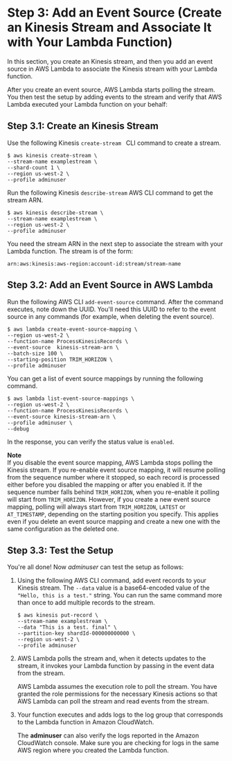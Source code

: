 # Step 3: Add an Event Source \(Create an Kinesis Stream and Associate It with Your Lambda Function\)<a name="with-kinesis-example-configure-event-source"></a>

 In this section, you create an Kinesis stream, and then you add an event source in AWS Lambda to associate the Kinesis stream with your Lambda function\. 

After you create an event source, AWS Lambda starts polling the stream\. You then test the setup by adding events to the stream and verify that AWS Lambda executed your Lambda function on your behalf:

## Step 3\.1: Create an Kinesis Stream<a name="with-kinesis-example-configure-event-source-create"></a>

Use the following Kinesis `create-stream ` CLI command to create a stream\.

```
$ aws kinesis create-stream \
--stream-name examplestream \
--shard-count 1 \
--region us-west-2 \
--profile adminuser
```

Run the following Kinesis `describe-stream` AWS CLI command to get the stream ARN\. 

```
$ aws kinesis describe-stream \
--stream-name examplestream \
--region us-west-2 \
--profile adminuser
```

You need the stream ARN in the next step to associate the stream with your Lambda function\. The stream is of the form:

```
arn:aws:kinesis:aws-region:account-id:stream/stream-name
```

## Step 3\.2: Add an Event Source in AWS Lambda<a name="with-kinesis-example-configure-event-source-add-event-source"></a>

Run the following AWS CLI `add-event-source` command\. After the command executes, note down the UUID\. You'll need this UUID to refer to the event source in any commands \(for example, when deleting the event source\)\.

```
$ aws lambda create-event-source-mapping \
--region us-west-2 \
--function-name ProcessKinesisRecords \
--event-source  kinesis-stream-arn \
--batch-size 100 \
--starting-position TRIM_HORIZON \
--profile adminuser
```

You can get a list of event source mappings by running the following command\.

```
$ aws lambda list-event-source-mappings \
--region us-west-2 \
--function-name ProcessKinesisRecords \
--event-source kinesis-stream-arn \
--profile adminuser \
--debug
```

In the response, you can verify the status value is `enabled`\. 

**Note**  
If you disable the event source mapping, AWS Lambda stops polling the Kinesis stream\. If you re\-enable event source mapping, it will resume polling from the sequence number where it stopped, so each record is processed either before you disabled the mapping or after you enabled it\. If the sequence number falls behind `TRIM_HORIZON`, when you re\-enable it polling will start from `TRIM_HORIZON`\. However, if you create a new event source mapping, polling will always start from `TRIM_HORIZON`, `LATEST` or `AT_TIMESTAMP`, depending on the starting position you specify\. This applies even if you delete an event source mapping and create a new one with the same configuration as the deleted one\. 

## Step 3\.3: Test the Setup<a name="with-kinesis-example-configure-event-source-test-end-to-end"></a>

You're all done\! Now *adminuser* can test the setup as follows:

1. Using the following AWS CLI command, add event records to your Kinesis stream\. The `--data` value is a base64\-encoded value of the `"Hello, this is a test."` string\. You can run the same command more than once to add multiple records to the stream\. 

   ```
   $ aws kinesis put-record \
   --stream-name examplestream \
   --data "This is a test. final" \
   --partition-key shardId-000000000000 \
   --region us-west-2 \
   --profile adminuser
   ```

1. AWS Lambda polls the stream and, when it detects updates to the stream, it invokes your Lambda function by passing in the event data from the stream\.

   AWS Lambda assumes the execution role to poll the stream\. You have granted the role permissions for the necessary Kinesis actions so that AWS Lambda can poll the stream and read events from the stream\.

1. Your function executes and adds logs to the log group that corresponds to the Lambda function in Amazon CloudWatch\. 

   The **adminuser** can also verify the logs reported in the Amazon CloudWatch console\. Make sure you are checking for logs in the same AWS region where you created the Lambda function\. 